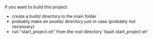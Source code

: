 if you want to build this project:
- create a build/ directory in the main folder
- probably make an assets/ directory just in case (probably not necessary)
- run "start_project.sh" from the root directory 'bash start_project.sh'
